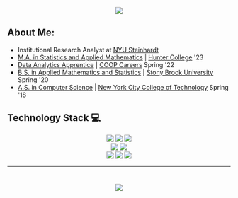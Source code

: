 <p align='center'>
<img src="https://readme-typing-svg.herokuapp.com?size=30&duration=4000&color=F73C79&center=true&width=500&height=100&lines=I'm+Reina+Li;%40reinarin">
</p>

## About Me:
- Institutional Research Analyst at [NYU Steinhardt](https://steinhardt.nyu.edu/)
- [M.A. in Statistics and Applied Mathematics](http://math.hunter.cuny.edu/graduate.shtml#statappmath) | [Hunter College](https://hunter.cuny.edu) '23
- [Data Analytics Apprentice](https://coopcareers.org/data-analytics) | [COOP Careers](https://coopcareers.org/) Spring '22
- [B.S. in Applied Mathematics and Statistics](https://www.stonybrook.edu/commcms/ams/undergraduate/) | [Stony Brook University](https://www.stonybrook.edu/) Spring '20
- [A.S. in Computer Science](https://www.citytech.cuny.edu/mathematics/computer-science-as.aspx) | [New York City College of Technology](https://www.citytech.cuny.edu/) Spring '18
<!--- - **Certifications:**
  - [Google Data Analytics Specialization](https://coursera.org/verify/professional-cert/YS75PTQNW73X)
  - [Google Analytics Individual Qualification](https://skillshop.exceedlms.com/student/award/i5SVfSwnF7AHiqoekkjHpKp3) --->
      
## Technology Stack 💻
<p align="center">
<img src="https://img.shields.io/badge/R-%23276DC3.svg?style=for-the-badge&logo=r&logoColor=white">
<img src="https://img.shields.io/badge/RStudio-%2375AADB.svg?style=for-the-badge&logo=rstudio&logoColor=white">
<img src="https://img.shields.io/badge/Markdown-%23000000.svg?style=for-the-badge&logo=markdown&logoColor=white">
<br>
<img src="https://img.shields.io/badge/Tableau-%23E97627.svg?style=for-the-badge&logo=tableau&logoColor=white">
<!--- <img src="https://img.shields.io/badge/Python-%233776AB.svg?style=for-the-badge&logo=python&logoColor=white"> --->
<!--- <img src="https://img.shields.io/badge/Microsoft%20Word-%232B579A.svg?style=for-the-badge&logo=microsoftword&logoColor=white">
<img src="https://img.shields.io/badge/Microsoft%20PowerPoint-%23B7472A.svg?style=for-the-badge&logo=microsoftpowerpoint&logoColor=white"> --->
<!--- <img src="https://img.shields.io/badge/Google%20Sheets-%2334A853.svg?style=for-the-badge&logo=googlesheets&logoColor=white"> --->
<!--- <img src="https://img.shields.io/badge/Microsoft%20Excel-%23217346.svg?style=for-the-badge&logo=microsoftexcel&logoColor=white"> --->
<!--- <img src="https://img.shields.io/badge/Google%20Analytics-%23E37400.svg?style=for-the-badge&logo=googleanalytics&logoColor=white"> --->
<img src="https://img.shields.io/badge/SQLite-%23003B57.svg?style=for-the-badge&logo=sqlite&logoColor=white">
<!--- <img src="https://img.shields.io/badge/Oracle-%23F80000.svg?style=for-the-badge&logo=oracle&logoColor=white">
<img src="https://img.shields.io/badge/MySQL-%234479A1.svg?style=for-the-badge&logo=oracle&logoColor=white">
<img src="https://img.shields.io/badge/Microsoft%20Access-%23A4373A.svg?style=for-the-badge&logo=microsoftaccess&logoColor=white"> --->
<br>
<img src="https://img.shields.io/badge/Slack-%234A154B.svg?style=for-the-badge&logo=slack&logoColor=white">
<img src="https://img.shields.io/badge/Zoom-%232D8CFF.svg?style=for-the-badge&logo=zoom&logoColor=white">
<img src="https://img.shields.io/badge/Asana-%23273347.svg?style=for-the-badge&logo=asana&logoColor=white">
<!--- <img src="https://img.shields.io/badge/Google%20Meet-%2300897B.svg?style=for-the-badge&logo=googlemeet&logoColor=white">
<img src="https://img.shields.io/badge/Microsoft%20Teams-%236264A7.svg?style=for-the-badge&logo=microsoftteams&logoColor=white"> --->
</p>

----------

<h1 align="center">
<a href="https://www.linkedin.com/in/reina-li/" target="_blank"><img src="https://img.shields.io/badge/Connect%20with%20me%20on%20LinkedIn-%230A66C2.svg?style=for-the-badge&logo=linkedin&logoColor=white"></a> 
</h1>
